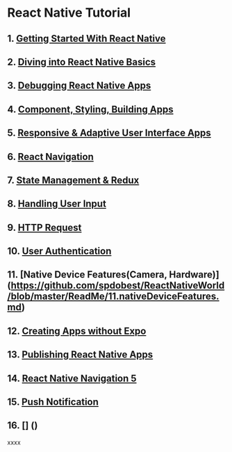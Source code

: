 # React Native Tutorial
## 1. [Getting Started With React Native](https://github.com/spdobest/ReactNativeWorld/blob/master/ReadMe/1.gettingStartedWithReact.md)  
## 2. [Diving into React Native Basics](https://github.com/spdobest/ReactNativeWorld/blob/master/ReadMe/2.divingIntoBasics.md)  
## 3. [Debugging React Native Apps](https://github.com/spdobest/ReactNativeWorld/blob/master/ReadMe/3.debuggingReactNativeApps.md)  
## 4. [Component, Styling, Building Apps](https://github.com/spdobest/ReactNativeWorld/blob/master/ReadMe/4.componentStylingBuildApp.md)  
## 5. [Responsive & Adaptive User Interface Apps](https://github.com/spdobest/ReactNativeWorld/blob/master/ReadMe/5.ResponsiveAndAdaptiveUI.md)  
## 6. [React Navigation](https://github.com/spdobest/ReactNativeWorld/blob/master/ReadMe/6.reactNativeNavigation.md)  
## 7. [State Management & Redux](https://github.com/spdobest/ReactNativeWorld/blob/master/ReadMe/7.stateManagementAndRedux.md)  
## 8. [Handling User Input](https://github.com/spdobest/ReactNativeWorld/blob/master/ReadMe/8.handlingUserInput.md)  
## 9. [HTTP Request](https://github.com/spdobest/ReactNativeWorld/blob/master/ReadMe/9.httpRequest)  
## 10. [User Authentication](https://github.com/spdobest/ReactNativeWorld/blob/master/ReadMe/10.userAuthentication.md)  
## 11. [Native Device Features(Camera, Hardware)] (https://github.com/spdobest/ReactNativeWorld/blob/master/ReadMe/11.nativeDeviceFeatures.md)  
## 12. [Creating Apps without Expo](https://github.com/spdobest/ReactNativeWorld/blob/master/ReadMe/12.creatingAppsWithoutExpo.md)  
## 13. [Publishing React Native Apps](https://github.com/spdobest/ReactNativeWorld/blob/master/ReadMe/13.publishingReactNativeApps.md)  
## 14. [React Native Navigation 5](https://github.com/spdobest/ReactNativeWorld/blob/master/ReadMe/14.updatingToReactNavigation5.md)  
## 15. [Push Notification](https://github.com/spdobest/ReactNativeWorld/blob/master/ReadMe/15.pushNotification.md)  
## 16. [] ()  
 xxxx

